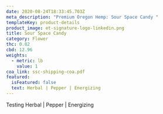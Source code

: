 ```yaml
---
date: 2020-08-24T18:33:45.703Z
meta_description: "Premium Oregon Hemp: Sour Space Candy "
templateKey: product-details
product_image: et-signature-logo-linkedin.png
title: Sour Space Candy
category: Flower
thc: 0.02
cbd: 12.96
weights:
  - metric: lb
    value: 1
coa_link: ssc-shipping-coa.pdf
featured:
  isFeatured: false
  text: Herbal | Pepper | Energizing
---
```

Testing Herbal | Pepper | Energizing